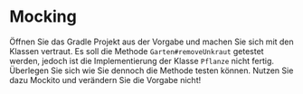 # Mocking

Öffnen Sie das Gradle Projekt aus der Vorgabe und machen Sie sich mit den
Klassen vertraut. Es soll die Methode `Garten#removeUnkraut` getestet werden, jedoch
ist die Implementierung der Klasse `Pflanze` nicht fertig. Überlegen Sie sich
wie Sie dennoch die Methode testen können. Nutzen Sie dazu Mockito und verändern 
Sie die Vorgabe nicht!
